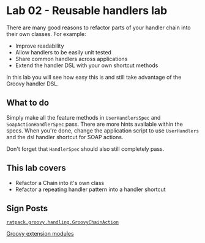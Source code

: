 # Lab 02 - Reusable handlers lab

There are many good reasons to refactor parts of your handler chain into their own classes.  For example:

* Improve readability
* Allow handlers to be easily unit tested
* Share common handlers across applications
* Extend the handler DSL with your own shortcut methods

In this lab you will see how easy this is and still take advantage of the Groovy handler DSL.

## What to do

Simply make all the feature methods in `UserHandlersSpec` and `SoapActionHandlerSpec` pass. There are more hints available
within the specs. When you're done, change the application script to use `UserHandlers` and the dsl handler shortcut for SOAP actions.

Don't forget that `HandlerSpec` should also still completely pass.

## This lab covers

* Refactor a Chain into it's own class
* Refactor a repeating handler pattern into a handler shortcut

## Sign Posts

[`ratpack.groovy.handling.GroovyChainAction`](https://ratpack.io/manual/current/api/ratpack/groovy/handling/GroovyChainAction.html)

[Groovy extension modules](http://groovy-lang.org/metaprogramming.html#_extending_existing_classes)

